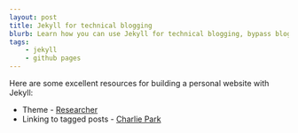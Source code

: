 ```yaml
---
layout: post
title: Jekyll for technical blogging
blurb: Learn how you can use Jekyll for technical blogging, bypass blog post title requirements, and show off your Jupyter notebooks.
tags:
    - jekyll
    - github pages
---
```

Here are some excellent resources for building a personal website with Jekyll:
* Theme - [Researcher](http://bk2dcradle.github.io/researcher)  
* Linking to tagged posts - [Charlie Park](http://charliepark.org/tags-in-jekyll/)